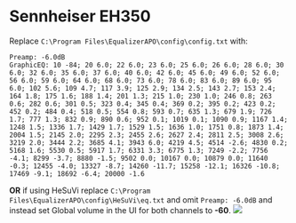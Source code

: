 # Sennheiser EH350
Replace `C:\Program Files\EqualizerAPO\config\config.txt` with:
```
Preamp: -6.0dB
GraphicEQ: 10 -84; 20 6.0; 22 6.0; 23 6.0; 25 6.0; 26 6.0; 28 6.0; 30 6.0; 32 6.0; 35 6.0; 37 6.0; 40 6.0; 42 6.0; 45 6.0; 49 6.0; 52 6.0; 56 6.0; 59 6.0; 64 6.0; 68 6.0; 73 6.0; 78 6.0; 83 6.0; 89 6.0; 95 6.0; 102 5.6; 109 4.7; 117 3.9; 125 2.9; 134 2.5; 143 2.7; 153 2.4; 164 1.8; 175 1.6; 188 1.4; 201 1.3; 215 1.0; 230 1.0; 246 0.8; 263 0.6; 282 0.6; 301 0.5; 323 0.4; 345 0.4; 369 0.2; 395 0.2; 423 0.2; 452 0.2; 484 0.4; 518 0.5; 554 0.8; 593 0.7; 635 1.3; 679 1.9; 726 1.7; 777 1.3; 832 0.9; 890 0.6; 952 0.1; 1019 0.1; 1090 0.9; 1167 1.4; 1248 1.5; 1336 1.7; 1429 1.7; 1529 1.5; 1636 1.0; 1751 0.8; 1873 1.4; 2004 1.5; 2145 2.0; 2295 2.3; 2455 2.6; 2627 2.4; 2811 2.5; 3008 2.6; 3219 2.0; 3444 2.2; 3685 4.1; 3943 6.0; 4219 4.5; 4514 -2.6; 4830 0.2; 5168 1.6; 5530 0.5; 5917 1.7; 6331 3.3; 6775 1.3; 7249 -2.2; 7756 -4.1; 8299 -3.7; 8880 -1.5; 9502 0.0; 10167 0.0; 10879 0.0; 11640 -0.3; 12455 -4.0; 13327 -8.7; 14260 -11.7; 15258 -12.1; 16326 -10.8; 17469 -9.1; 18692 -6.4; 20000 -1.6
```
**OR** if using HeSuVi replace `C:\Program Files\EqualizerAPO\config\HeSuVi\eq.txt` and omit `Preamp: -6.0dB` and instead set Global volume in the UI for both channels to **-60**.
![](https://raw.githubusercontent.com/jaakkopasanen/AutoEq/master/results/Sonoma%20Model%20One/headphoncecom/onear/Sennheiser%20EH350/Sennheiser%20EH350.png)